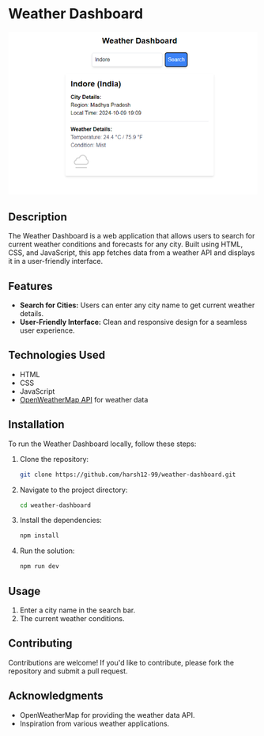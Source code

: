 # Weather Dashboard

![Weather Dashboard](public/images/weather-dashboard.png)

## Description

The Weather Dashboard is a web application that allows users to search for current weather conditions and forecasts for any city. Built using HTML, CSS, and JavaScript, this app fetches data from a weather API and displays it in a user-friendly interface.

## Features

- **Search for Cities:** Users can enter any city name to get current weather details.
- **User-Friendly Interface:** Clean and responsive design for a seamless user experience.

## Technologies Used

- HTML
- CSS
- JavaScript
- [OpenWeatherMap API](https://openweathermap.org/api) for weather data

## Installation

To run the Weather Dashboard locally, follow these steps:

1. Clone the repository:
   ```bash
   git clone https://github.com/harsh12-99/weather-dashboard.git

2. Navigate to the project directory:
   ```bash
   cd weather-dashboard

3. Install the dependencies:
   ```bash
   npm install

4. Run the solution:
   ```bash
   npm run dev

## Usage
1. Enter a city name in the search bar.
2. The current weather conditions.

## Contributing
Contributions are welcome! If you'd like to contribute, please fork the repository and submit a pull request.

## Acknowledgments
- OpenWeatherMap for providing the weather data API.
- Inspiration from various weather applications. 
